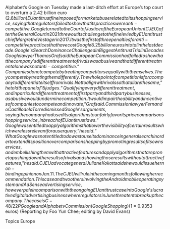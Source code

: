 Alphabet’s Google on Tuesday made a last-ditch effort at Europe’s top court to overturn a 2.42 billion euro ($2.6 billion) EU antitrust fine imposed for market abuse related to its shopping service, saying that regulators failed to show that its practices were anti-competitive.
Google turned to the Court of Justice of the European Union (CJEU) after the General Court in 2021 threw out its challenge to the fine levied by EU antitrust chief Margrethe Vestager in 2017.
It was the first of three penalties for anti-competitive practices that have cost Google 8.25 billion euros in total in the last decade.
Google’s Search Dominance Challenged in Biggest Antitrust Trial in Decades
Google lawyer Thomas Graf said the European Commission had failed to show that the company’s different treatment of rivals was abusive and that different treatment alone was not anti-competitive.
“Companies do not compete by treating competitors equally with themselves. They compete by treating them differently. The whole point of competition is for a company to differentiate itself from rivals. Not to align with rivals so that all are the same,” he told the panel of 15 judges.
“Qualifying every different treatment, and in particular different treatment of first party and third party businesses, as abusive would undermine competition. It would impair the ability and incentives of companies to compete and innovate,” Graf said.
Commission lawyer Fernando Castillo de la Torre dismissed Google’s arguments, saying the company had used its algorithms to unfairly favor its price comparison shopping service, in breach of EU antitrust laws.
“Google was entitled to apply algorithms that lower the visibility of certain results which were less relevant for a user query,” he said.
“What Google was not entitled to do was to use its dominance in general search in order to extend its position over comparison shopping by promoting results of its own services, and embellishing them with attractive features and apply algorithms that are prone to pushing down the results of rivals and showing those results without attractive features,” he said.
CJEU advocate general Juliane Kokott said she would issue her non-binding opinion on Jan. 11. The CJEU will rule in the coming months following her recommendation.
This case and two others involving the Android mobile operating system and AdSense advertising service, however pale in comparison with the ongoing EU antitrust case into Google’s lucrative digital advertising business where regulators in June threaten to break up the company.
The case is C-48/22 P Google and Alphabet v Commission (Google Shopping)
($1 = 0.9353 euros)
(Reporting by Foo Yun Chee; editing by David Evans)

Topics
Europe
